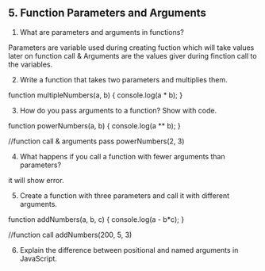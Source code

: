 ## 5. Function Parameters and Arguments
1. What are parameters and arguments in functions?

Parameters are variable used during creating fuction which will take values later on function call & Arguments are the values giver during finction call to the variables.

2. Write a function that takes two parameters and multiplies them.

function multipleNumbers(a, b) {
    console.log(a * b);
}

3. How do you pass arguments to a function? Show with code.

function powerNumbers(a, b) {
    console.log(a ** b);
}

//function call & arguments pass
powerNumbers(2, 3)

4. What happens if you call a function with fewer arguments than parameters?

it will show error.

5. Create a function with three parameters and call it with different arguments.

function addNumbers(a, b, c) {
    console.log(a - b*c);
}

//function call
addNumbers(200, 5, 3)

6. Explain the difference between positional and named arguments in JavaScript.

